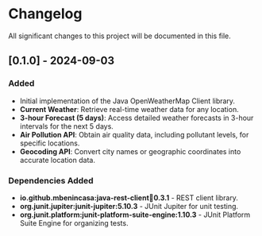 # Changelog

All significant changes to this project will be documented in this file.

## [0.1.0] - 2024-09-03

### Added
- Initial implementation of the Java OpenWeatherMap Client library.
- **Current Weather**: Retrieve real-time weather data for any location.
- **3-hour Forecast (5 days)**: Access detailed weather forecasts in 3-hour intervals for the next 5 days.
- **Air Pollution API**: Obtain air quality data, including pollutant levels, for specific locations.
- **Geocoding API**: Convert city names or geographic coordinates into accurate location data.

### Dependencies Added
- **io.github.mbenincasa:java-rest-client:jar:0.3.1** - REST client library.
- **org.junit.jupiter:junit-jupiter:5.10.3** - JUnit Jupiter for unit testing.
- **org.junit.platform:junit-platform-suite-engine:1.10.3** - JUnit Platform Suite Engine for organizing tests.